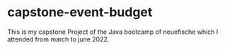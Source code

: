 # capstone-event-budget
This is my capstone Project of the Java bootcamp of neuefische which I attended from march to june 2022.
